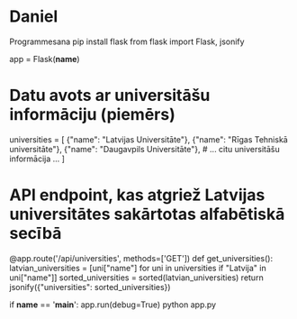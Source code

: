 # Daniel
Programmesana
pip install flask
from flask import Flask, jsonify

app = Flask(__name__)

# Datu avots ar universitāšu informāciju (piemērs)
universities = [
    {"name": "Latvijas Universitāte"},
    {"name": "Rīgas Tehniskā universitāte"},
    {"name": "Daugavpils Universitāte"},
    # ... citu universitāšu informācija ...
]

# API endpoint, kas atgriež Latvijas universitātes sakārtotas alfabētiskā secībā
@app.route('/api/universities', methods=['GET'])
def get_universities():
    latvian_universities = [uni["name"] for uni in universities if "Latvija" in uni["name"]]
    sorted_universities = sorted(latvian_universities)
    return jsonify({"universities": sorted_universities})

if __name__ == '__main__':
    app.run(debug=True)
python app.py
